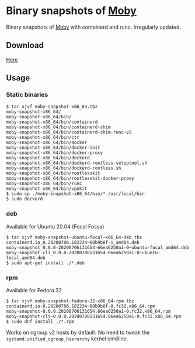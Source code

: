 # Binary snapshots of [Moby](https://github.com/moby/moby)

Binary snapshots of [Moby](https://github.com/moby/moby) with containerd and runc.
Irregularly updated.

## Download
[Here](https://github.com/AkihiroSuda/moby-snapshot/releases)

## Usage

### Static binaries
```console
$ tar xjvf moby-snapshot-x86_64.tbz
moby-snapshot-x86_64/
moby-snapshot-x86_64/bin/
moby-snapshot-x86_64/bin/containerd
moby-snapshot-x86_64/bin/containerd-shim
moby-snapshot-x86_64/bin/containerd-shim-runc-v2
moby-snapshot-x86_64/bin/ctr
moby-snapshot-x86_64/bin/docker
moby-snapshot-x86_64/bin/docker-init
moby-snapshot-x86_64/bin/docker-proxy
moby-snapshot-x86_64/bin/dockerd
moby-snapshot-x86_64/bin/dockerd-rootless-setuptool.sh
moby-snapshot-x86_64/bin/dockerd-rootless.sh
moby-snapshot-x86_64/bin/rootlesskit
moby-snapshot-x86_64/bin/rootlesskit-docker-proxy
moby-snapshot-x86_64/bin/runc
moby-snapshot-x86_64/bin/vpnkit
$ sudo cp ./moby-snapshot-x86_64/bin/* /usr/local/bin
$ sudo dockerd
```

### deb
Available for Ubuntu 20.04 (Focal Fossa)

```console
$ tar xjvf moby-snapshot-ubuntu-focal-x86_64-deb.tbz 
containerd.io_0.20200706.182234~68b9b8f-1_amd64.deb
moby-snapshot_0.0.0-20200706131654-66ea6250a1-0~ubuntu-focal_amd64.deb
moby-snapshot-cli_0.0.0-20200706131654-66ea6250a1-0~ubuntu-focal_amd64.deb
$ sudo apt-get install ./*.deb
```

### rpm
Available for Fedora 32

```console
$ tar xjvf moby-snapshot-fedora-32-x86_64-rpm.tbz 
containerd.io-0.20200706.182234~68b9b8f-0.fc32.x86_64.rpm
moby-snapshot-0.0.0.20200706131654.66ea6250a1-0.fc32.x86_64.rpm
moby-snapshot-cli-0.0.0.20200706131654.66ea6250a1-0.fc32.x86_64.rpm
$ sudo dnf install ./*.rpm
```

Works on cgroup v2 hosts by default.
No need to tweak the `systemd.unified_cgroup_hierarchy` kernel cmdline.
